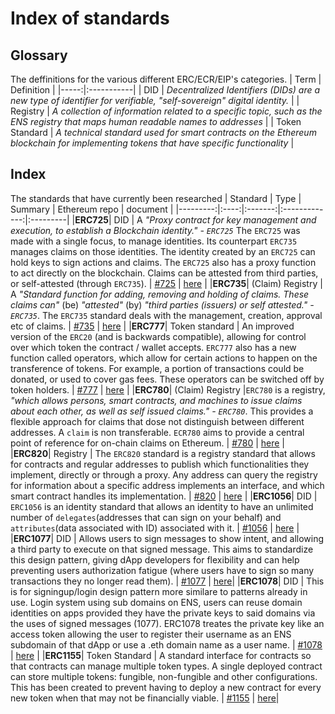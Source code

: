 # Index of standards 

## Glossary
The deffinitions for the various different ERC/ECR/EIP's categories.
| Term | Definition |
|-----:|:-----------|
| DID  | *Decentralized Identifiers (DIDs) are a new type of identifier for verifiable, "self-sovereign" digital identity.* |
| Registry | *A collection of information related to a specific topic, such as the ENS registry that maps human readable names to addresses* |
| Token Standard | *A technical standard used for smart contracts on the Ethereum blockchain for implementing tokens that have specific functionality* |

## Index
The standards that have currently been researched
| Standard | Type | Summary | Ethereum repo | document |
|---------:|:----:|:-------:|:-------------:|:---------|
|**ERC725**| DID  | A _"Proxy contract for key management and execution, to establish a Blockchain identity." - `ERC725`_ The `ERC725` was made with a single focus, to manage identities. Its counterpart `ERC735` manages claims on those identities. The identity created by an `ERC725` can hold keys to sign actions and claims. The `ERC725` also has a proxy function to act directly on the blockchain. Claims can be attested from third parties, or self-attested (through `ERC735`).  | [#725](https://github.com/ethereum/EIPs/issues/725) | [here]() |
|**ERC735**| (Claim) Registry | A _"Standard function for adding, removing and holding of claims. These claims can"_ (be) _"attested"_ (by) _"third parties (issuers) or self attested." - `ERC735`_. The `ERC735` standard deals with the management, creation, approval etc of claims.  | [#735](https://github.com/ethereum/EIPs/issues/735) | [here]() |
|**ERC777**| Token standard | An improved version of the `ERC20` (and is backwards compatible), allowing for control over which token the contract / wallet accepts. `ERC777` also has a new function called operators, which allow for certain actions to happen on the transference of tokens. For example, a portion of transactions could be donated, or used to cover gas fees. These operators can be switched off by token holders. | [#777](https://github.com/ethereum/eips/issues/777) | [here]() |
|**ERC780**| (Claim) Registry |`ERC780` is a registry, _"which allows persons, smart contracts, and machines to issue claims about each other, as well as self issued claims." - `ERC780`_. This provides a flexible approach for claims that dose not distinguish between different addresses. A `claim` is non transferable. `ECR780` aims to provide a central point of reference for on-chain claims on Ethereum. | [#780](https://github.com/ethereum/EIPs/issues/780) | [here]() |
|**ERC820**| Registry | The `ERC820` standard is a registry standard that allows for contracts and regular addresses to publish which functionalities they implement, directly or through a proxy. Any address can query the registry for information about a specific address implements an interface, and which smart contract handles its implementation.  | [#820](https://eips.ethereum.org/EIPS/eip-820) | [here]() |
|**ERC1056**| DID | `ERC1056` is an identity standard that allows an identity to have an unlimited number of `delegates`(addresses that can sign on your behalf) and `attributes`(data associated with ID) associated with it. | [#1056](https://github.com/ethereum/EIPs/issues/1056) | [here]() |
|**ERC1077**| DID | Allows users to sign messages to show intent, and allowing a third party to execute on that signed message. This aims to standardize this design pattern, giving dApp developers for flexibility and can help preventing users authorization fatigue (where users have to sign so many transactions they no longer read them). | [#1077](https://github.com/ethereum/EIPs/blob/master/EIPS/eip-1077.md) | [here]()|
|**ERC1078**| DID | This is for signingup/login design pattern more similare to patterns already in use. Login system using sub domains on ENS, users can reuse domain identities on apps provided they have the private keys to said domains via the uses of signed messages (1077). ERC1078 treates the private key like an access token allowing the user to register their username as an ENS subdomain of that dApp or use a .eth domain name as a user name. | [#1078](https://github.com/ethereum/EIPs/blob/master/EIPS/eip-1078.md) | [here]() |
|**ERC1155**| Token Standard | A standard interface for contracts so that contracts can manage multiple token types. A single deployed contract can store multiple tokens: fungible, non-fungible and other configurations. This has been created to prevent having to deploy a new contract for every new token when that may not be financially viable. | [#1155](https://github.com/ethereum/eips/issues/1155) | [here]()|